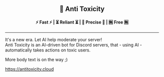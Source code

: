 <h2 align="center">🌿 Anti Toxicity</h1>
<h4 align="center">⚡ Fast ⚡ | ⏳ Reliant ⏳ | 🎯 Precise 🎯 | 🈚 Free 🈚</h4>

---
It's a new era. Let AI help moderate your server!<br/>
Anti Toxicity is an AI-driven bot for Discord servers, that - using AI - automatically takes actions on toxic users.

More body text is on the way ;)

https://antitoxicity.cloud
